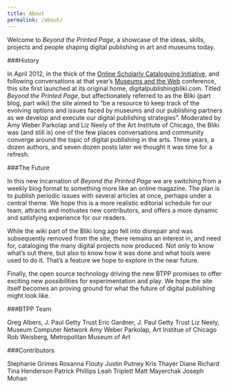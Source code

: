 ```yaml
---
title: About
permalink: /about/
---
```

Welcome to _Beyond the Printed Page_, a showcase of the ideas, skills, projects and people shaping digital publishing in art and museums today.

###History

In April 2012, in the thick of the [Online Scholarly Cataloguing Initiative](http://www.getty.edu/foundation/initiatives/current/osci/), and following conversations at that year’s [Museums and the Web](http://www.museumsandtheweb.com) conference, this site first launched at its original home, digitalpublishingbliki.com. Titled _Beyond the Printed Page_, but affectionately referred to as the Bliki (part blog, part wiki) the site aimed to “be a resource to keep track of the evolving options and issues faced by museums and our publishing partners as we develop and execute our digital publishing strategies”. Moderated by Amy Weber Parkolap and Liz Neely of the Art Institute of Chicago, the Bliki was (and still is) one of the few places conversations and community converge around the topic of digital publishing in the arts. Three years, a dozen authors, and seven dozen posts later we thought it was time for a refresh. 

###The Future

In this new incarnation of _Beyond the Printed Page_ we are switching from a weekly blog format to something more like an online magazine. The plan is to publish periodic issues with several articles at once, perhaps under a central theme. We hope this is a more realistic editorial schedule for our team, attracts and motivates new contributors, and offers a more dynamic and satisfying experience for our readers.

While the wiki part of the Bliki long ago fell into disrepair and was subsequently removed from the site, there remains an interest in, and need for, cataloging the many digital projects now produced. Not only to know what’s out there, but also to know how it was done and what tools were used to do it. That’s a feature we hope to explore in the near future.

Finally, the open source technology driving the new BTPP promises to offer exciting new possibilities for experimentation and play. We hope the site itself becomes an proving ground for what the future of digital publishing might look like. 

###BTPP Team

Greg Albers, J. Paul Getty Trust
Eric Gardner, J. Paul Getty Trust
Liz Neely, Museum Computer Network
Amy Weber Parkolap, Art Institue of Chicago
Rob Weisberg, Metropolitan Museum of Art

###Contributors

Stephanie Grimes
Rosanna Flouty
Justin Putney
Kris Thayer
Diane Richard
Tina Henderson
Patrick Phillips
Leah Triplett
Matt Mayerchak
Joseph Mohan
